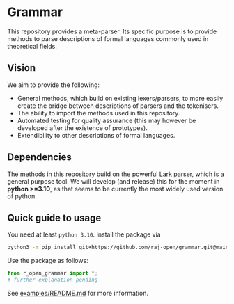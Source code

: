 # Grammar #

This repository provides a meta-parser.
Its specific purpose is to provide methods to parse descriptions of formal languages commonly used in theoretical fields.

## Vision ##

We aim to provide the following:

- General methods, which build on existing lexers/parsers, to more easily create the bridge between descriptions of parsers and the tokenisers.
- The ability to import the methods used in this repository.
- Automated testing for quality assurance (this may however be developed after the existence of prototypes).
- Extendibility to other descriptions of formal languages.

## Dependencies ##

The methods in this repository build on the powerful [Lark](https://github.com/lark-parser/lark) parser,
which is a general purpose tool.
We will develop (and release) this for the moment in **python >=3.10**,
as that seems to be currently the most widely used version of python.

## Quick guide to usage ##

You need at least `python 3.10`. Install the package via

```bash
python3 -m pip install git+https://github.com/raj-open/grammar.git@main
```

Use the package as follows:

```py
from r_open_grammar import *;
# further explanation pending
```

See [examples/README.md](examples/README.md) for more information.
